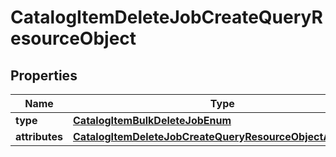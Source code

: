 # CatalogItemDeleteJobCreateQueryResourceObject

## Properties
Name | Type | Description | Notes
------------ | ------------- | ------------- | -------------
**type** | [**CatalogItemBulkDeleteJobEnum**](CatalogItemBulkDeleteJobEnum.md) |  | 
**attributes** | [**CatalogItemDeleteJobCreateQueryResourceObjectAttributes**](CatalogItemDeleteJobCreateQueryResourceObjectAttributes.md) |  | 
